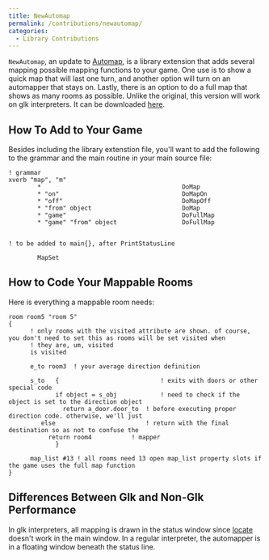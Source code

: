```yaml
---
title: NewAutomap
permalink: /contributions/newautomap/
categories: 
  - Library Contributions
---
```


`NewAutomap`, an update to [Automap](contributions/automap/), is a library
extension that adds several mapping possible mapping functions to your
game. One use is to show a quick map that will last one turn, and
another option will turn on an automapper that stays on. Lastly, there
is an option to do a full map that shows as many rooms as possible.
Unlike the original, this version will work on glk interpreters. It can
be downloaded [here](http://roody.gerynarsabode.org/hbe/newautomap.zip).

## How To Add to Your Game

Besides including the library extenstion file, you'll want to add the
following to the grammar and the main routine in your main source file:

    ! grammar
    xverb "map", "m"
            *                                       DoMap
            * "on"                                  DoMapOn
            * "off"                                 DoMapOff
            * "from" object                         DoMap
            * "game"                                DoFullMap
            * "game" "from" object                  DoFullMap


    ! to be added to main{}, after PrintStatusLine

            MapSet

## How to Code Your Mappable Rooms

Here is everything a mappable room needs:

    room room5 "room 5"
    {
          ! only rooms with the visited attribute are shown. of course, you don't need to set this as rooms will be set visited when
          ! they are, um, visited
          is visited

          e_to room3  ! your average direction definition

          s_to   {                            ! exits with doors or other special code
                 if object = s_obj            ! need to check if the object is set to the direction object
                   return a_door.door_to  ! before executing proper direction code. otherwise, we'll just
             else                         ! return with the final destination so as not to confuse the
               return room4           ! mapper
                 }

          map_list #13 ! all rooms need 13 open map_list property slots if the game uses the full map function
    }

## Differences Between Glk and Non-Glk Performance

In glk interpreters, all mapping is drawn in the status window since
[locate](input-output/locate/) doesn't work in the main window. In a
regular interpreter, the automapper is in a floating window beneath the
status line.
